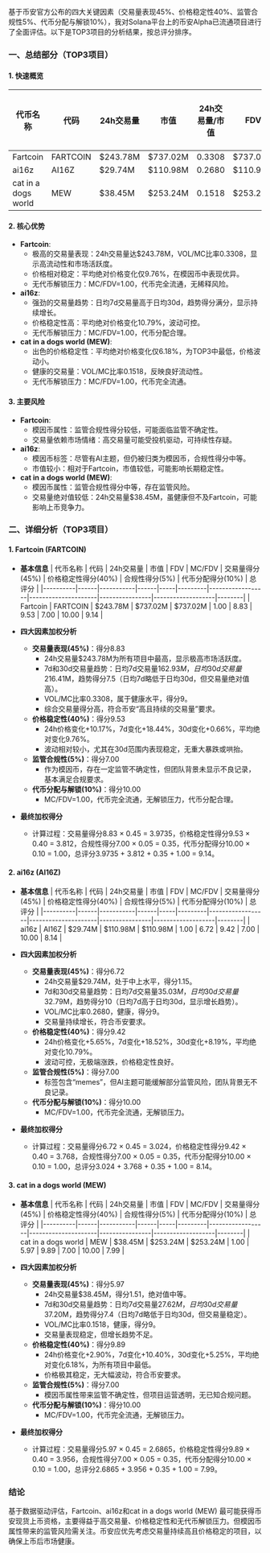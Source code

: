基于币安官方公布的四大关键因素（交易量表现45%、价格稳定性40%、监管合规性5%、代币分配与解锁10%），我对Solana平台上的币安Alpha已流通项目进行了全面评估。以下是TOP3项目的分析结果，按总评分排序。

### 一、总结部分（TOP3项目）

#### 1. 快速概览
| 代币名称 | 代码 | 24h交易量 | 市值 | 24h交易量/市值 | FDV | MC/FDV | 总评分(1-10分) |
|----------|------|-----------|------|----------------|-----|---------|----------------|
| Fartcoin | FARTCOIN | $243.78M | $737.02M | 0.3308 | $737.02M | 1.00 | 9.14 |
| ai16z | AI16Z | $29.74M | $110.98M | 0.2680 | $110.98M | 1.00 | 8.14 |
| cat in a dogs world | MEW | $38.45M | $253.24M | 0.1518 | $253.24M | 1.00 | 7.99 |

#### 2. 核心优势
- **Fartcoin**:
  - 极高的交易量表现：24h交易量达$243.78M，VOL/MC比率0.3308，显示高流动性和市场活跃度。
  - 价格相对稳定：平均绝对价格变化仅9.76%，在模因币中表现优异。
  - 无代币解锁压力：MC/FDV=1.00，代币完全流通，无稀释风险。
- **ai16z**:
  - 强劲的交易量趋势：日均7d交易量高于日均30d，趋势得分满分，显示持续增长。
  - 价格稳定性高：平均绝对价格变化10.79%，波动可控。
  - 无代币解锁压力：MC/FDV=1.00，代币分配合理。
- **cat in a dogs world (MEW)**:
  - 出色的价格稳定性：平均绝对价格变化仅6.18%，为TOP3中最低，价格波动小。
  - 健康的交易量：VOL/MC比率0.1518，反映良好流动性。
  - 无代币解锁压力：MC/FDV=1.00，代币完全流通。

#### 3. 主要风险
- **Fartcoin**:
  - 模因币属性：监管合规性得分较低，可能面临监管不确定性。
  - 交易量依赖市场情绪：高交易量可能受投机驱动，可持续性存疑。
- **ai16z**:
  - 模因币标签：尽管有AI主题，但仍被归类为模因币，合规性得分中等。
  - 市值较小：相对于Fartcoin，市值较低，可能影响长期稳定性。
- **cat in a dogs world (MEW)**:
  - 模因币属性：监管合规性得分中等，存在监管风险。
  - 交易量绝对值较低：24h交易量$38.45M，虽健康但不及Fartcoin，可能影响上币竞争力。

### 二、详细分析（TOP3项目）

#### 1. Fartcoin (FARTCOIN)
- **基本信息**
  | 代币名称 | 代码 | 24h交易量 | 市值 | FDV | MC/FDV | 交易量得分(45%) | 价格稳定性得分(40%) | 合规性得分(5%) | 代币分配得分(10%) | 总评分 |
  |----------|------|-----------|------|-----|---------|------------------|---------------------|----------------|-------------------|--------|
  | Fartcoin | FARTCOIN | $243.78M | $737.02M | $737.02M | 1.00 | 8.83 | 9.53 | 7.00 | 10.00 | 9.14 |

- **四大因素加权分析**
  - **交易量表现(45%)**：得分8.83
    - 24h交易量$243.78M为所有项目中最高，显示极高市场活跃度。
    - 7d和30d交易量趋势：日均7d交易量$162.93M，日均30d交易量$216.41M，趋势得分7.5（日均7d略低于日均30d，但交易量绝对值高）。
    - VOL/MC比率0.3308，属于健康水平，得分9。
    - 综合交易量得分高，符合币安“高且持续的交易量”要求。
  - **价格稳定性(40%)**：得分9.53
    - 24h价格变化+10.17%，7d变化+18.44%，30d变化+0.66%，平均绝对变化9.76%。
    - 波动相对较小，尤其在30d范围内表现稳定，无重大暴跌或哄抬。
  - **监管合规性(5%)**：得分7.00
    - 作为模因币，存在一定监管不确定性，但团队背景未显示不良记录，基本满足合规要求。
  - **代币分配与解锁(10%)**：得分10.00
    - MC/FDV=1.00，代币完全流通，无解锁压力，代币分配合理。
- **最终加权得分**
  - 计算过程：交易量得分8.83 × 0.45 = 3.9735，价格稳定性得分9.53 × 0.40 = 3.812，合规性得分7.00 × 0.05 = 0.35，代币分配得分10.00 × 0.10 = 1.00，总评分3.9735 + 3.812 + 0.35 + 1.00 = 9.14。

#### 2. ai16z (AI16Z)
- **基本信息**
  | 代币名称 | 代码 | 24h交易量 | 市值 | FDV | MC/FDV | 交易量得分(45%) | 价格稳定性得分(40%) | 合规性得分(5%) | 代币分配得分(10%) | 总评分 |
  |----------|------|-----------|------|-----|---------|------------------|---------------------|----------------|-------------------|--------|
  | ai16z | AI16Z | $29.74M | $110.98M | $110.98M | 1.00 | 6.72 | 9.42 | 7.00 | 10.00 | 8.14 |

- **四大因素加权分析**
  - **交易量表现(45%)**：得分6.72
    - 24h交易量$29.74M，处于中上水平，得分1.15。
    - 7d和30d交易量趋势：日均7d交易量$35.03M，日均30d交易量$32.79M，趋势得分10（日均7d高于日均30d，显示增长趋势）。
    - VOL/MC比率0.2680，健康，得分9。
    - 交易量持续增长，符合币安要求。
  - **价格稳定性(40%)**：得分9.42
    - 24h价格变化+5.65%，7d变化+18.52%，30d变化+8.19%，平均绝对变化10.79%。
    - 波动可控，无极端涨跌，价格稳定性良好。
  - **监管合规性(5%)**：得分7.00
    - 标签包含“memes”，但AI主题可能缓解部分监管风险，团队背景无不良记录。
  - **代币分配与解锁(10%)**：得分10.00
    - MC/FDV=1.00，代币完全流通，无解锁压力。
- **最终加权得分**
  - 计算过程：交易量得分6.72 × 0.45 = 3.024，价格稳定性得分9.42 × 0.40 = 3.768，合规性得分7.00 × 0.05 = 0.35，代币分配得分10.00 × 0.10 = 1.00，总评分3.024 + 3.768 + 0.35 + 1.00 = 8.14。

#### 3. cat in a dogs world (MEW)
- **基本信息**
  | 代币名称 | 代码 | 24h交易量 | 市值 | FDV | MC/FDV | 交易量得分(45%) | 价格稳定性得分(40%) | 合规性得分(5%) | 代币分配得分(10%) | 总评分 |
  |----------|------|-----------|------|-----|---------|------------------|---------------------|----------------|-------------------|--------|
  | cat in a dogs world | MEW | $38.45M | $253.24M | $253.24M | 1.00 | 5.97 | 9.89 | 7.00 | 10.00 | 7.99 |

- **四大因素加权分析**
  - **交易量表现(45%)**：得分5.97
    - 24h交易量$38.45M，得分1.51，绝对值中等。
    - 7d和30d交易量趋势：日均7d交易量$27.62M，日均30d交易量$37.20M，趋势得分7.4（日均7d略低于日均30d，但交易量稳定）。
    - VOL/MC比率0.1518，健康，得分9。
    - 交易量表现稳定，但增长趋势不足。
  - **价格稳定性(40%)**：得分9.89
    - 24h价格变化+2.90%，7d变化+10.40%，30d变化+5.25%，平均绝对变化6.18%，为所有项目中最低。
    - 价格极其稳定，无大幅波动，符合币安要求。
  - **监管合规性(5%)**：得分7.00
    - 模因币属性带来监管不确定性，但项目运营透明，无已知合规问题。
  - **代币分配与解锁(10%)**：得分10.00
    - MC/FDV=1.00，代币完全流通，无解锁压力。
- **最终加权得分**
  - 计算过程：交易量得分5.97 × 0.45 = 2.6865，价格稳定性得分9.89 × 0.40 = 3.956，合规性得分7.00 × 0.05 = 0.35，代币分配得分10.00 × 0.10 = 1.00，总评分2.6865 + 3.956 + 0.35 + 1.00 = 7.99。

### 结论
基于数据驱动评估，Fartcoin、ai16z和cat in a dogs world (MEW) 最可能获得币安现货上币资格，主要得益于高交易量、价格稳定性和无代币解锁压力。但模因币属性带来的监管风险需关注。币安应优先考虑交易量持续高且价格稳定的项目，以确保上币后市场健康。